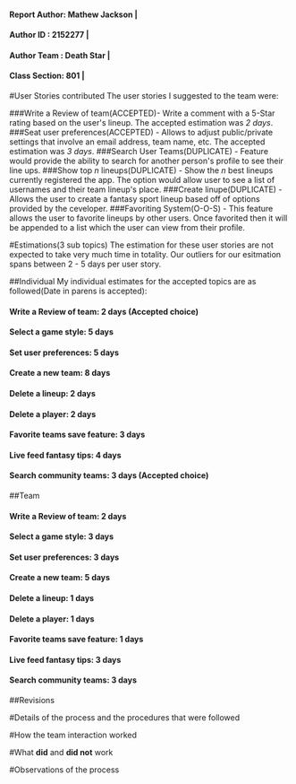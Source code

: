 #### Report Author: Mathew Jackson								 |
#### Author ID    : 2152277										 | 		
#### Author Team  : Death Star									 |
#### Class Section: 801											 |

#User Stories contributed
The user stories I suggested to the team were:

###Write a Review of team(ACCEPTED)- 
				     Write a comment with a 5-Star rating
				     based on the user's lineup. The accepted 
				     estimation was _2 days_.
###Seat user preferences(ACCEPTED) - 
				     Allows to adjust public/private settings that 
				     involve an email address, team name, etc. The 
				     accepted estimation was _3 days_.
###Search User Teams(DUPLICATE)    - 
				     Feature would provide the ability to search
				     for another person's profile to see their line
				     ups.
###Show top _n_ lineups(DUPLICATE) - 
				     Show the _n_ best lineups currently registered 
				     the app. The option would allow user to see a list
				     of usernames and their team lineup's place.
###Create linupe(DUPLICATE)    	   - 
				     Allows the user to create a fantasy sport lineup
				     based off of options provided by the ceveloper.
###Favoriting System(O-O-S)        - 
				     This feature allows the user to favorite lineups
				     by other users. Once favorited then it will be 
				     appended to a list which the user can view from
				     their profile.

#Estimations(3 sub topics)
The estimation for these user stories are not expected to take very much time
in totality. Our outliers for our esitmation spans between 2 - 5 days per user
story. 

##Individual
My individual estimates for the accepted topics are as followed(Date in parens is accepted):

#### Write a Review of team: 2 days (Accepted choice) 	
#### Select a game style: 5 days
#### Set user preferences: 5 days
#### Create a new team: 8 days
#### Delete a lineup: 2 days
#### Delete a player: 2 days
#### Favorite teams save feature: 3 days
#### Live feed fantasy tips: 4 days
#### Search community teams: 3 days (Accepted choice) 

##Team
#### Write a Review of team: 2 days	
#### Select a game style: 3 days
#### Set user preferences: 3 days
#### Create a new team: 5 days
#### Delete a lineup: 1 days
#### Delete a player: 1 days
#### Favorite teams save feature: 1 days
#### Live feed fantasy tips: 3 days
#### Search community teams: 3 days 
##Revisions

#Details of the process and the procedures that were followed

#How the team interaction worked

#What **did** and **did not** work

#Observations of the process
